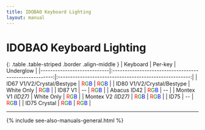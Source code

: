 ```yaml
---
title: IDOBAO Keyboard Lighting
layout: manual
---
```


<style>
.r { color: red; }
.g { color: green; }
.b { color: blue; }
b.r, b.g, b.b {
  font-weight: normal;
}
</style>

# IDOBAO Keyboard Lighting

{: .table .table-striped .border .align-middle }
| Keyboard                   | Per-key                                                | Underglow                                              |
|----------------------------|:------------------------------------------------------:|:------------------------------------------------------:|
| ID67 V1/V2/Crystal/Bestype | <b class="r">R</b><b class="g">G</b><b class="b">B</b> | <b class="r">R</b><b class="g">G</b><b class="b">B</b> |
| ID80 V1/V2/Crystal/Bestype | White Only                                             | <b class="r">R</b><b class="g">G</b><b class="b">B</b> |
| ID87 V1                    | *--*                                                   | <b class="r">R</b><b class="g">G</b><b class="b">B</b> |
| Abacus ID42                | <b class="r">R</b><b class="g">G</b><b class="b">B</b> | *--*                                                   |
| Montex V1 *(ID27)*         | White Only                                             | <b class="r">R</b><b class="g">G</b><b class="b">B</b> |
| Montex V2 *(ID27)*         | <b class="r">R</b><b class="g">G</b><b class="b">B</b> | <b class="r">R</b><b class="g">G</b><b class="b">B</b> |
| ID75                       | *--*                                                   | <b class="r">R</b><b class="g">G</b><b class="b">B</b> |
| ID75 Crystal               | <b class="r">R</b><b class="g">G</b><b class="b">B</b> | <b class="r">R</b><b class="g">G</b><b class="b">B</b> |

---

{% include see-also-manuals-general.html %}
